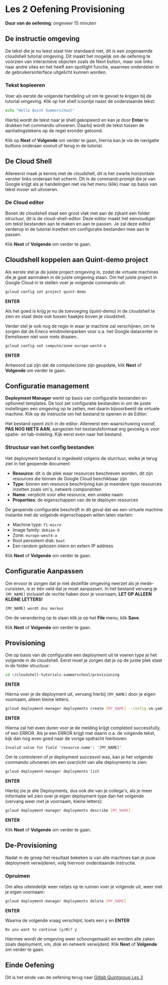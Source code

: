 # Les 2 Oefening Provisioning
<walkthrough-directive-name name="Markus Keuter">
</walkthrough-directive-name>

**Duur van de oefening**: ongeveer 15 minuten
## De instructie omgeving
De tekst die je nu leest staat hier standaard niet, dit is een zogenaamde cloudshell tutorial omgeving. 
Dit maakt het mogelijk om de oefening te voorzien van interactieve objecten zoals de Next button, 
maar ook links naar andre sites en het heeft een spotlight functie, waarmee onderdelen in de gebruikersinterface 
uitgelicht kunnen worden.

### Tekst kopieeren
Voer als eerste de volgende handeling uit om te gevoel te krijgen bij de tutorial omgeving.
Klik op het shell icoontje <walkthrough-cloud-shell-icon></walkthrough-cloud-shell-icon> naast de onderstaande tekst:
```bash
echo "Hello Quint Summerschool"
```
Hierbij wordt de tekst naar je shell gekopieerd en kan je door **Enter** te drukken het commando uitvoeren. Daarbij wordt de tekst tussen de aanhalingstekens op de regel eronder getoond.

Klik op **Next** of **Volgende** om verder te gaan, hierna kan je via de navigatie buttons onderaan vooruit of terug in de tutorial.

## De Cloud Shell
Allereerst maak je kennis met de cloudshell, dit is het zwarte horizontale venster links onderaan het scherm. 
Dit is de command-prompt die je van Google krijgt als je handelingen niet via het menu (klik) maar op basis van tekst invoer wil uitvoeren.

### De Cloud editor
Boven de cloudshell staat een groot vlak met aan de zijkant een folder structuur, dit is de cloud-shell-editor. 
Deze editor maakt het eenvoudiger om tekst bestanden aan te maken en aan te passen. 
Je zal deze editor verderop in de tutorial inzetten om configuratie bestanden mee aan te passen.

Klik **Next** of **Volgende** om verder te gaan.

## Cloudshell koppelen aan Quint-demo project 
Als eerste stel je de juiste project omgeving in, zodat de virtuele machines die je gaat aanmaken in de juiste omgeving staan. 
Om het juiste project in Google Cloud in te stellen voer je volgende commando uit:
```bash
gcloud config set project quint-demo
```

**ENTER**

Als het goed is krijg je nu de toevoeging (quint-demo) in de cloudshell te zien en staat deze ook tussen haakjes boven je cloudshell.

Verder stel je ook nog de regio in waar je machine zal verschijnen, om te zorgen dat de Eneco windmolenparken voor 
o.a. het Google datacenter in Eemshaven niet voor niets draaien..
```bash
gcloud config set compute/zone europe-west4-a
```

**ENTER**

Antwoord zal zijn dat de compute/zone zijn geupdate, klik **Next** of **Volgende** om verder te gaan.

## Configuratie management
**Deployment Manager**  werkt op basis van configuratie bestanden en optioneel templates.
De tool zet configuratie bestanden in om de juiste instellingen een omgeving op te zetten, met daarin bijvoorbeeld de virtuele machine.
Klik op de instructie om het bestand te openen in de Editor:

<walkthrough-editor-open-file filePath="cloudshell-tutorials-summerschool/provisioning/vm.yaml" text="Open configuratie bestand">
</walkthrough-editor-open-file>

Het bestand opent zich in de editor. Allereerst een waarschuwing vooraf, **PAS NOG NIETS AAN**, 
aangezien het bestandsformaat erg gevoelig is voor spatie- en tab-indeling. Kijk eerst even naar het bestand.

### Structuur van het config bestanden
Het deployment bestand is ingedeeld volgens de sturctuur, welke je terug ziet in het geopende document: 
- **Resource**: dit is de plek waar resources beschreven worden, dit zijn resources die 
binnen de Google Cloud beschikbaar zijn
- **Type**: binnen een resource beschrijving kan je meerdere type resources inzetten zoals vm's, 
netwerk componenten
- **Name**: verplicht voor elke resource, een unieke naam
- **Properties**: de eigenschappen van de te deployen resources

De geopende configuratie beschrijft in dit geval dat we een virtuele machine instantie met de volgende eigenschappen willen laten starten:

+ Machine type: `f1-micro`
+ Image family: `debian-9`
+ Zone: `europe-west4-a`
+ Root persistent disk: `boot`
+ Een random gekozen intern en extern IP address

Klik **Next** of **Volgende** om verder te gaan.

## Configuratie Aanpassen
Om ervoor te zorgen dat je niet dezelfde omgeving neerzet als je mede-cursisten, is er één veld dat je moet aanpassen.
In het bestand vervang je `[MY_NAME]` inclusief de rechte haken door je voornaam, **LET OP ALLEEN KLEINE LETTERS!**

```
[MY_NAME] wordt dus markus
```
Om de verandering op te slaan klik je op het **File** menu, klik **Save**.

Klik **Next** of **Volgende** om verder te gaan.

## Provisioning
Om op basis van de configuratie een deployment uit te voeren type je het volgende in de cloudshell.
Eerst moet je zorgen dat je op de juiste plek staat in de folder structuur:
```bash
cd ~/cloudshell-tutorials-summerschool/provisioning
```

**ENTER** 

Hierna voer je de deployment uit, vervang hierbij `[MY_NAME]` door je eigen voornaam, alleen kleine letters.

```bash
gcloud deployment-manager deployments create [MY_NAME] --config vm.yaml
```

**ENTER**

Hierna zal het even duren voor je de melding krijgt completed successfully, of een ERROR. Als je een ERROR krijgt met daarin o.a. de volgende tekst, kijk dan nog even goed naar de vorige opdracht hierboven:
```
Invalid value for field 'resource.name': '[MY_NAME]'
```

Om te controleren of je deployment succesvol was, kan je het volgende commando uitvoeren om een overzicht van alle deployments te zien:
```bash
gcloud deployment-manager deployments list
```

**ENTER**

Hierbij zie je alle Deployments, dus ook die van je collega's, als je meer informatie wil zien over je eigen deployment 
type dan het volgende (vervang weer met je voornaam, kleine letters):
```bash
gcloud deployment-manager deployments describe [MY_NAME]
```

**ENTER**

Klik **Next** of **Volgende** om verder te gaan.

## De-Provisioning
Nadat in de groep het resultaat bekeken is van alle machines kan je jouw deployment verwijderen, volg hiervoor onderstaande instructie.

### Opruimen
Om alles uiteindelijk weer netjes op te ruimen voer je volgende uit, weer met je eigen voornaam: 
```bash
gcloud deployment-manager deployments delete [MY_NAME]
```
**ENTER**

Waarna de volgende vraag verschijnt, toets een y en **ENTER**

```
Do you want to continue (y/N)? y
```
Hiermee wordt de omgeving weer schoongemaakt en worden alle zaken zoals deployment, vm, disk en netwerk verwijderd.
Klik **Next** of **Volgende** om verder te gaan.

## Einde Oefening
<walkthrough-conclusion-trophy></walkthrough-conclusion-trophy>

Dit is het einde van de oefening terug naar 
[Gitlab Quintgroup Les 3](https://gitlab.com/quintgroup/gemeenschappelijk-werken-met-git-en-gitlab/tree/master/Les%203)

